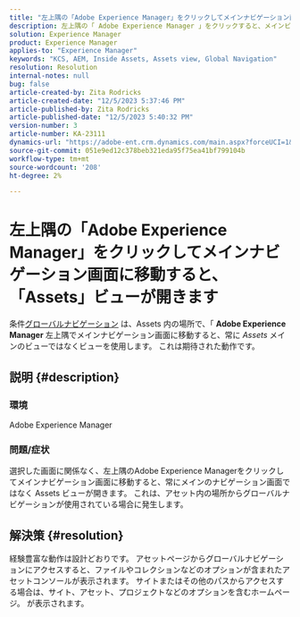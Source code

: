 ```yaml
---
title: "左上隅の「Adobe Experience Manager」をクリックしてメインナビゲーション画面に移動すると、「Assets」ビューが開きます"
description: 左上隅の「 Adobe Experience Manager 」をクリックすると、メインビューではなく Assets ビューが開く理由を説明します。
solution: Experience Manager
product: Experience Manager
applies-to: "Experience Manager"
keywords: "KCS, AEM, Inside Assets, Assets view, Global Navigation"
resolution: Resolution
internal-notes: null
bug: false
article-created-by: Zita Rodricks
article-created-date: "12/5/2023 5:37:46 PM"
article-published-by: Zita Rodricks
article-published-date: "12/5/2023 5:40:32 PM"
version-number: 3
article-number: KA-23111
dynamics-url: "https://adobe-ent.crm.dynamics.com/main.aspx?forceUCI=1&pagetype=entityrecord&etn=knowledgearticle&id=5d5362fe-9493-ee11-be37-6045bd0061cb"
source-git-commit: 051e9ed12c378beb321eda95f75ea41bf799104b
workflow-type: tm+mt
source-wordcount: '208'
ht-degree: 2%

---
```


# 左上隅の「Adobe Experience Manager」をクリックしてメインナビゲーション画面に移動すると、「Assets」ビューが開きます


条件[グローバルナビゲーション](https://experienceleague.adobe.com/docs/experience-manager-cloud-service/content/sites/authoring/getting-started/basic-handling.html?lang=en#global-navigation) は、Assets 内の場所で、「 <b>Adobe Experience Manager</b> 左上隅でメインナビゲーション画面に移動すると、常に *Assets* メインのビューではなくビューを使用します。 これは期待された動作です。

## 説明 {#description}


### 環境

Adobe Experience Manager

### 問題/症状

選択した画面に関係なく、左上隅のAdobe Experience Managerをクリックしてメインナビゲーション画面に移動すると、常にメインのナビゲーション画面ではなく Assets ビューが開きます。 これは、アセット内の場所からグローバルナビゲーションが使用されている場合に発生します。


## 解決策 {#resolution}


経験豊富な動作は設計どおりです。 アセットページからグローバルナビゲーションにアクセスすると、ファイルやコレクションなどのオプションが含まれたアセットコンソールが表示されます。 サイトまたはその他のパスからアクセスする場合は、サイト、アセット、プロジェクトなどのオプションを含むホームページ。 が表示されます。
